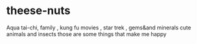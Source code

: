 # theese-nuts
Aqua tai-chi, family , kung fu movies , star trek , gems&and minerals cute animals and insects those are some things that make me happy
